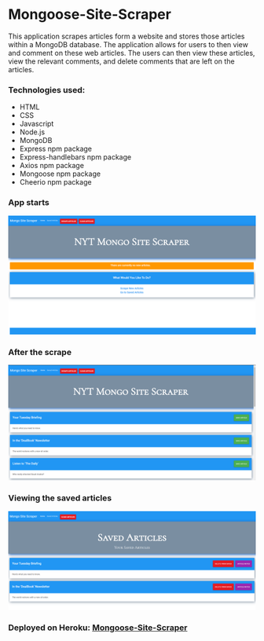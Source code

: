 # Mongoose-Site-Scraper
This application scrapes articles form a website and stores those articles within a MongoDB database.  The application allows for users to then view and comment on these web articles.  The users can then view these articles, view the relevant comments, and delete comments that are left on the articles.

### Technologies used:
* HTML
* CSS
* Javascript
* Node.js
* MongoDB
* Express npm package
* Express-handlebars npm package
* Axios npm package
* Mongoose npm package
* Cheerio npm package

### App starts
![start](/assets/images/scrape1.png)

### After the scrape
![scrape](/assets/images/scrape2.png)

### Viewing the saved articles
![saved](/assets/images/scrape3.png)

### Deployed on Heroku: [Mongoose-Site-Scraper](https://immense-bastion-55834.herokuapp.com/)
